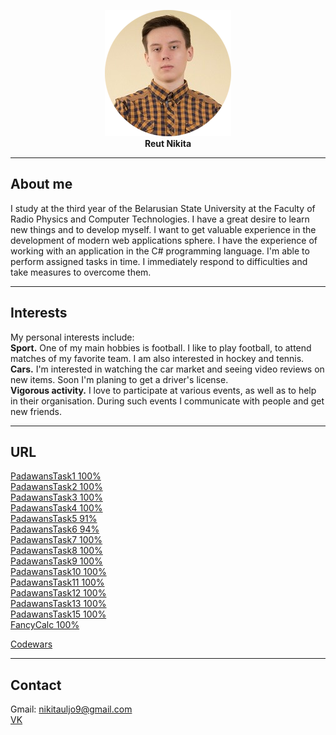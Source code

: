 <p align="center">
  <img src="https://raw.githubusercontent.com/NikitaReut7/NikitaReut7.github.io/master/image0.png"><br>
   <b> Reut Nikita</b><br>
</p>

***
## About me
I study at the third year of the Belarusian State University at the Faculty of Radio Physics and Computer Technologies. I have a great desire to learn new things and to develop myself. I want to get valuable experience in the development of modern web applications sphere. I have the experience of working with an application in the C# programming language. I'm able to perform assigned tasks in time. I immediately respond to difficulties and take measures to overcome them. 

***
## Interests
My personal interests include:<br>
**Sport.**
One of my main hobbies is football. I like to play football, to attend matches of my favorite team. I am also interested in hockey and tennis.<br>
**Cars.**
I'm interested in watching the car market and seeing video reviews on new items. Soon I'm planing to get a driver's license.<br>
**Vigorous activity.**
I love to participate at various events, as well as to help in their organisation. During such events I communicate with people and get new friends.

***
## URL
[PadawansTask1 100%](https://github.com/NikitaReut7/PadawansTask1)<br>
[PadawansTask2 100%](https://github.com/NikitaReut7/PadawansTask2)<br>
[PadawansTask3 100%](https://github.com/NikitaReut7/PadawansTask3)<br>
[PadawansTask4 100%](https://github.com/NikitaReut7/PadawansTask4)<br>
[PadawansTask5 91%](https://github.com/NikitaReut7/PadawansTask5)<br>
[PadawansTask6 94%](https://github.com/NikitaReut7/PadawansTask6)<br>
[PadawansTask7 100%](https://github.com/NikitaReut7/PadawansTask7)<br>
[PadawansTask8 100%](https://github.com/NikitaReut7/PadawansTask8)<br>
[PadawansTask9 100%](https://github.com/NikitaReut7/PadawansTask9)<br>
[PadawansTask10 100%](https://github.com/NikitaReut7/PadawansTask10)<br>
[PadawansTask11 100%](https://github.com/NikitaReut7/PadawansTask11)<br>
[PadawansTask12 100%](https://github.com/NikitaReut7/PadawansTask12)<br>
[PadawansTask13 100%](https://github.com/NikitaReut7/PadawansTask13)<br>
[PadawansTask15 100%](https://github.com/NikitaReut7/PadawansTask15)<br>
[FancyCalc 100%](https://github.com/NikitaReut7/FancyCalc)<br>

[Codewars](https://www.codewars.com/users/NikitaReut7)

***
## Contact
Gmail: nikitauljo9@gmail.com<br>
[VK](https://vk.com/m_galustyan)
